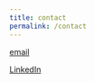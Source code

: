 ```yaml
---
title: contact
permalink: /contact
---
```


[email](mailto:victoriapfisher@gmail.com)

[LinkedIn](https://www.linkedin.com/in/victoriapfisher/)
